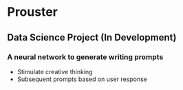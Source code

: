 # Prouster
## Data Science Project (In Development)

### A neural network to generate writing prompts
* Stimulate creative thinking
* Subsequent prompts based on user response
